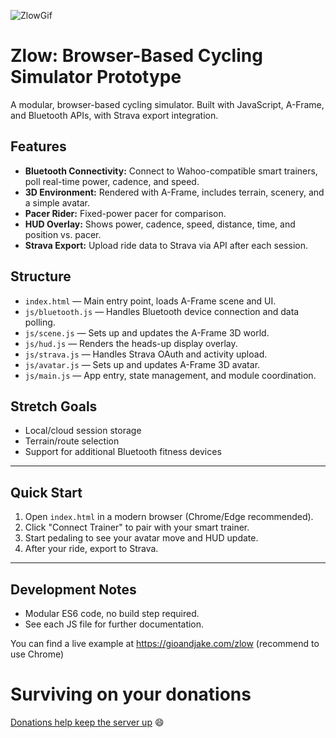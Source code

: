 ![ZlowGif](https://github.com/user-attachments/assets/82ad9bf2-1d07-419f-b6dd-87fa9ebbbbb5)

# Zlow: Browser-Based Cycling Simulator Prototype

A modular, browser-based cycling simulator. Built with JavaScript, A-Frame, and Bluetooth APIs, with Strava export integration.

## Features
- **Bluetooth Connectivity:** Connect to Wahoo-compatible smart trainers, poll real-time power, cadence, and speed.
- **3D Environment:** Rendered with A-Frame, includes terrain, scenery, and a simple avatar.
- **Pacer Rider:** Fixed-power pacer for comparison.
- **HUD Overlay:** Shows power, cadence, speed, distance, time, and position vs. pacer.
- **Strava Export:** Upload ride data to Strava via API after each session.

## Structure
- `index.html` — Main entry point, loads A-Frame scene and UI.
- `js/bluetooth.js` — Handles Bluetooth device connection and data polling.
- `js/scene.js` — Sets up and updates the A-Frame 3D world.
- `js/hud.js` — Renders the heads-up display overlay.
- `js/strava.js` — Handles Strava OAuth and activity upload.
- `js/avatar.js` — Sets up and updates A-Frame 3D avatar.
- `js/main.js` — App entry, state management, and module coordination.

## Stretch Goals
- Local/cloud session storage
- Terrain/route selection
- Support for additional Bluetooth fitness devices

---

## Quick Start
1. Open `index.html` in a modern browser (Chrome/Edge recommended).
2. Click "Connect Trainer" to pair with your smart trainer.
3. Start pedaling to see your avatar move and HUD update.
4. After your ride, export to Strava.

---

## Development Notes
- Modular ES6 code, no build step required.
- See each JS file for further documentation.

You can find a live example at https://gioandjake.com/zlow (recommend to use Chrome)

# Surviving on your donations
[Donations help keep the server up](https://paypal.me/jsimonson2013) :smile:
